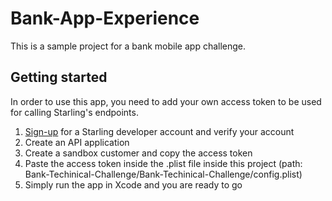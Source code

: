 # Bank-App-Experience
This is a sample project for a bank mobile app challenge.

## Getting started
In order to use this app, you need to add your own access token to be used for calling Starling's endpoints.
1. [Sign-up](https://developer.starlingbank.com/signup) for a Starling developer account and verify your account
2. Create an API application
3. Create a sandbox customer and copy the access token
4. Paste the access token inside the .plist file inside this project (path: Bank-Techinical-Challenge/Bank-Techinical-Challenge/config.plist)
5. Simply run the app in Xcode and you are ready to go